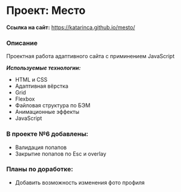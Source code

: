 # Проект: Место

**Ссылка на сайт:** <https://katarinca.github.io/mesto/>

### Описание
Проектная работа адаптивного сайта с приминением JavaScript

***Используемые технологии:***

* HTML и CSS
* Адаптивная вёрстка
* Grid
* Flexbox
* Файловая структура по БЭМ
* Анимационные эффекты
* JavaScript

### В проекте №6 добавлены:

* Валидация попапов
* Закрытие попапов по Esc и overlay

### Планы по доработке:

* Добавить возможность изменения фото профиля